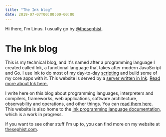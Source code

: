 ```yaml
---
title: "The Ink blog"
date: 2019-07-07T00:00:00-00:00
---
```


Hi there, I'm Linus. I usually go by [@thesephist](https://twitter.com/thesephist).

# The Ink blog

This is my technical blog, and it's named after a programming language I created called Ink, a functional language that takes after modern JavaScript and Go. I use Ink to do most of my day-to-day [scripting](https://thesephist.com/posts/blog-analysis/) and build some of my core apps with it. This website is served by a [server written in Ink](https://github.com/thesephist/dotink/blob/master/src/fileserver.ink). [Read more about Ink here.](https://linus.zone/ink)

I write here on this blog about programming languages, interpreters and compilers, frameworks, web applications, software architecture, observability and operations, and other things. You can [read them here](/posts/). This website is also home to the [Ink programming language documentation](/docs/), which is a work in progress.

If you want to see other stuff I'm up to, you can find more on my website at [thesephist.com](https://thesephist.com).
